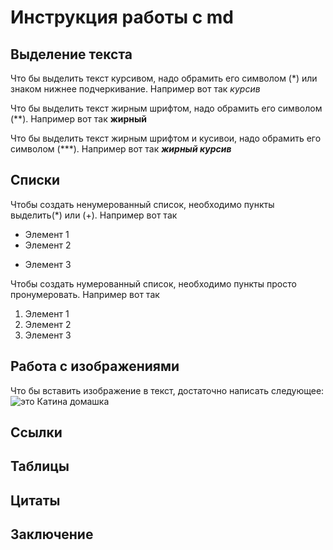 # Инструкция работы с md

## Выделение текста

Что бы выделить текст курсивом, надо обрамить его символом (*) или знаком нижнее подчеркивание. Например вот так *курсив*

Что бы выделить текст жирным шрифтом, надо обрамить его символом (**). Например вот так **жирный**

Что бы выделить текст жирным шрифтом и кусивои, надо обрамить его символом (***). Например вот так ***жирный курсив***

## Списки

Чтобы создать ненумерованный список, необходимо пункты выделить(*) или (+). Например вот так

* Элемент 1
* Элемент 2
+ Элемент 3

Чтобы создать нумерованный список, необходимо пункты просто пронумеровать. Например вот так

1. Элемент 1
2. Элемент 2
3. Элемент 3
## Работа с изображениями

Что бы вставить изображение в текст, достаточно написать следующее:
![это Катина домашка](123.jpg)

## Ссылки

## Таблицы 

## Цитаты

## Заключение

